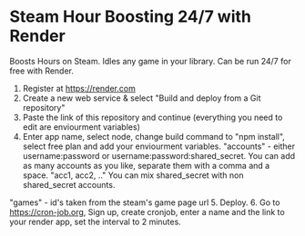 
# Steam Hour Boosting 24/7 with Render

Boosts Hours on Steam. Idles any game in your library. Can be run 24/7 for free with Render.

1. Register at https://render.com
2. Create a new web service & select "Build and deploy from a Git repository"
3. Paste the link of this repository and continue (everything you need to edit are enviourment variables)
4. Enter app name, select node, change build command to "npm install", select free plan and add your enviourment variables.
"accounts" - either username:password or username:password:shared_secret. You can add as many accounts as you like, separate them with a comma and a space. "acc1, acc2, .." You can mix shared_secret with non shared_secret accounts.

"games" - id's taken from the steam's game page url
5. Deploy.
6. Go to https://cron-job.org, Sign up, create cronjob, enter a name and the link to your render app, set the interval to 2 minutes.
